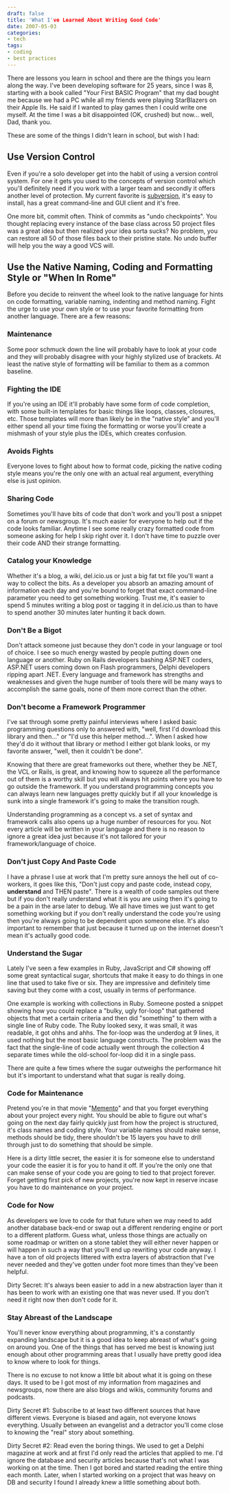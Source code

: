 ```yaml
---
draft: false
title: 'What I've Learned About Writing Good Code'
date: 2007-05-03
categories:
- tech
tags:
- coding
- best practices
---
```


There are lessons you learn in school and there are the things you learn along the way. I've been developing software for 25 years, since I was 8, starting with a book called "Your First BASIC Program" that my dad bought me because we had a PC while all my friends were playing StarBlazers on their Apple IIs. He said if I wanted to play games then I could write one myself.  At the time I was a bit disappointed (OK, crushed) but now... well, Dad, thank you.

These are some of the things I didn't learn in school, but wish I had:

## Use Version Control

Even if you're a solo developer get into the habit of using a version control system. For one it gets you used to the concepts of version control which you'll definitely need if you work with a larger team and secondly it offers another level of protection. My current favorite is [subversion](http://subversion.tigris.org/), it's easy to install, has a great command-line and GUI client and it's free.

One more bit, commit often. Think of commits as "undo checkpoints". You thought replacing every instance of the base class across 50 project files was a great idea but then realized your idea sorta sucks? No problem, you can restore all 50 of those files back to their pristine state. No undo buffer will help you the way a good VCS will.

## Use the Native Naming, Coding and Formatting Style or "When In Rome"

Before you decide to reinvent the wheel look to the native language for hints on code formatting, variable naming, indenting and method naming. Fight the urge to use your own style or to use your favorite formatting from another language. There are a few reasons:

### Maintenance

Some poor schmuck down the line will probably have to look at your code and they will probably disagree with your highly stylized use of brackets. At least the native style of formatting will be familiar to them as a common baseline.

### Fighting the IDE

If you're using an IDE it'll probably have some form of code completion, with some built-in templates for basic things like loops, classes, closures, etc. Those templates will more than likely be in the "native style" and you'll either spend all your time fixing the formatting or worse you'll create a mishmash of your style plus the IDEs, which creates confusion.

### Avoids Fights

Everyone loves to fight about how to format code, picking the native coding style means you're the only one with an actual real argument, everything else is just opinion.

### Sharing Code

Sometimes you'll have bits of code that don't work and you'll post a snippet on a forum or newsgroup. It's much easier for everyone to help out if the code looks familiar. Anytime I see some really crazy formatted code from someone asking for help I skip right over it. I don't have time to puzzle over their code AND their strange formatting.

### Catalog your Knowledge

Whether it's a blog, a wiki, del.icio.us or just a big fat txt file you'll want a way to collect the bits. As a developer you absorb an amazing amount of information each day and you're bound to forget that exact command-line parameter you need to get something working. Trust me, it's easier to spend 5 minutes writing a blog post or tagging it in del.icio.us than to have to spend another 30 minutes later hunting it back down.

### Don't Be a Bigot

Don't attack someone just because they don't code in your language or tool of choice. I see so much energy wasted by people putting down one language or another. Ruby on Rails developers bashing ASP.NET coders, ASP.NET users coming down on Flash programmers, Delphi developers ripping apart .NET. Every language and framework has strengths and weaknesses and given the huge number of tools there will be many ways to accomplish the same goals, none of them more correct than the other.

### Don't become a Framework Programmer

I've sat through some pretty painful interviews where I asked basic programming questions only to answered with, "well, first I'd download this library and then..." or "I'd use this helper method...". When I asked how they'd do it without that library or method I either got blank looks, or my favorite answer, "well, then it couldn't be done".

Knowing that there are great frameworks out there, whether they be .NET, the VCL or Rails, is great, and knowing how to squeeze all the performance out of them is a worthy skill but you will always hit points where you have to go outside the framework. If you understand programming concepts you can always learn new languages pretty quickly but if all your knowledge is sunk into a single framework it's going to make the transition rough.

Understanding programming as a concept vs. a set of syntax and framework calls also opens up a huge number of resources for you. Not every article will be written in your language and there is no reason to ignore a great idea just because it's not tailored for your framework/language of choice.

### Don't just Copy And Paste Code

I have a phrase I use at work that I'm pretty sure annoys the hell out of co-workers, it goes like this, "Don't just copy and paste code, instead copy, **understand** and THEN paste". There is a wealth of code samples out there but if you don't really understand what it is you are using then it's going to be a pain in the arse later to debug. We all have times we just want to get something working but if you don't really understand the code you're using then you're always going to be dependent upon someone else. It's also important to remember that just because it turned up on the internet doesn't mean it's actually good code.

### Understand the Sugar

Lately I've seen a few examples in Ruby, JavaScript and C# showing off some great syntactical sugar, shortcuts that make it easy to do things in one line that used to take five or six. They are impressive and definitely time saving but they come with a cost, usually in terms of performance.

One example is working with collections in Ruby. Someone posted a snippet showing how you could replace a "bulky, ugly for-loop" that gathered objects that met a certain criteria and then did "something" to them with a single line of Ruby code. The Ruby looked sexy, it was small, it was readable, it got ohhs and ahhs. The for-loop was the underdog at 9 lines, it used nothing but the most basic language constructs. The problem was the fact that the single-line of code actually went through the collection 4 separate times while the old-school for-loop did it in a single pass.

There are quite a few times where the sugar outweighs the performance hit but it's important to understand what that sugar is really doing.

### Code for Maintenance

Pretend you're in that movie "[Memento](http://www.imdb.com/title/tt0209144/ "Memento")" and that you forget everything about your project every night. You should be able to figure out what's going on the next day fairly quickly just from how the project is structured, it's class names and coding style. Your variable names should make sense, methods should be tidy, there shouldn't be 15 layers you have to drill through just to do something that should be simple.

Here is a dirty little secret, the easier it is for someone else to understand your code the easier it is for you to hand it off. If you're the only one that can make sense of your code you are going to tied to that project forever. Forget getting first pick of new projects, you're now kept in reserve incase you have to do maintenance on your project.

### Code for Now

As developers we love to code for that future when we may need to add another database back-end or swap out a different rendering engine or port to a different platform. Guess what, unless those things are actually on some roadmap or written on a stone tablet they will either never happen or will happen in such a way that you'll end up rewriting your code anyway. I have a ton of old projects littered with extra layers of abstraction that I've never needed and they've gotten under foot more times than they've been helpful.

Dirty Secret: It's always been easier to add in a new abstraction layer than it has been to work with an existing one that was never used. If you don't need it right now then don't code for it.

### Stay Abreast of the Landscape

You'll never know everything about programming, it's a constantly expanding landscape but it is a good idea to keep abreast of what's going on around you. One of the things that has served me best is knowing just enough about other programming areas that I usually have pretty good idea to know where to look for things.

There is no excuse to not know a little bit about what it is going on these days. It used to be I got most of my information from magazines and newsgroups, now there are also blogs and wikis, community forums and podcasts.

Dirty Secret #1: Subscribe to at least two different sources that have different views. Everyone is biased and again, not everyone knows everything. Usually between an evangelist and a detractor you'll come close to knowing the "real" story about something.

Dirty Secret #2: Read even the boring things. We used to get a Delphi magazine at work and at first I'd only read the articles that applied to me. I'd ignore the database and security articles because that's not what I was working on at the time. Then I got bored and started reading the entire thing each month. Later, when I started working on a project that was heavy on DB and security I found I already knew a little something about both.
